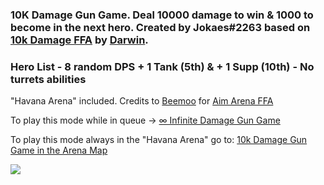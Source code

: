 ### 10K Damage Gun Game. Deal 10000 damage to win & 1000 to become in the next hero. Created by Jokaes#2263 based on [10k Damage FFA](https://workshop.elohell.gg/BDQ8YpsAv/10k_Damage_FFA) by [Darwin](https://workshop.elohell.gg/user/1zs71JGgr).

### Hero List - 8 random DPS + 1 Tank (5th) & + 1 Supp (10th) - No turrets abilities

"Havana Arena" included. Credits to [Beemoo](https://workshop.elohell.gg/user/L5GWzT3kC) for [Aim Arena FFA](https://workshop.elohell.gg/QwyunVmhE)

To play this mode while in queue -> [∞ Infinite Damage Gun Game](https://workshop.elohell.gg/CmgQ5-GaaTkgitf/%E2%88%9E+Infinite+Damage+Gun+Game/)

To play this mode always in the "Havana Arena" go to: [10k Damage Gun Game in the Arena Map](https://workshop.elohell.gg/1vs8fe2G7)

[![](https://i.imgur.com/8e7tDJk.jpg)](https://youtu.be/PmZb2oU1BQk "")
